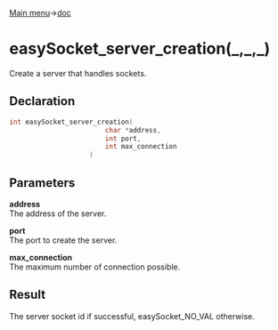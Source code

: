 [Main menu](../../Readme.md)->[doc](../easySocket-doc.md)

# easySocket_server_creation(\_,\_,\_)

Create a server that handles sockets.

## **Declaration**

```C
int easySocket_server_creation(
                        char *address, 
                        int port,
                        int max_connection
                    )
```

## **Parameters**
**address**  
The address of the server.

**port**  
The port to create the server.

**max_connection**  
The maximum number of connection possible.

## **Result**
The server socket id if successful, easySocket_NO_VAL otherwise.
